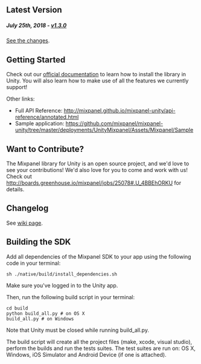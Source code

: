 Latest Version 
--------------
##### _July 25th, 2018_ - [v1.3.0](https://github.com/mixpanel/mixpanel-unity/releases/tag/v1.3.0)

[See the changes](https://github.com/mixpanel/mixpanel-unity/releases/tag/v1.3.0).

Getting Started
---------------
Check out our [official documentation](https://mixpanel.com/help/reference/unity) to learn how to install the library in Unity. You will also learn how to make use of all the features we currently support!

Other links:
* Full API Reference: http://mixpanel.github.io/mixpanel-unity/api-reference/annotated.html
* Sample application: https://github.com/mixpanel/mixpanel-unity/tree/master/deployments/UnityMixpanel/Assets/Mixpanel/Sample

Want to Contribute?
-------------------
The Mixpanel library for Unity is an open source project, and we'd love to see your contributions!
We'd also love for you to come and work with us! Check out http://boards.greenhouse.io/mixpanel/jobs/25078#.U_4BBEhORKU for details.

Changelog
---------
See [wiki page](https://github.com/mixpanel/mixpanel-unity/wiki/Changelog).


Building the SDK
----------------

Add all dependencies of the Mixpanel SDK to your app using the following code in your terminal:

```
sh ./native/build/install_dependencies.sh
```

Make sure you've logged in to the Unity app.

Then, run the following build script in your terminal: 

```
cd build
python build_all.py # on OS X
build_all.py # on Windows
```

Note that Unity must be closed while running build_all.py.

The build script will create all the project files (make, xcode, visual studio), perform the builds and run the tests suites. The test suites are run on: OS X, Windows, iOS Simulator and Android Device (if one is attached).
